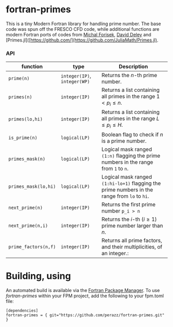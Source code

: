 fortran-primes
===

This is a tiny Modern Fortran library for handling prime number. 
The base code was spun off the FRESCO CFD code, while additional functions are modern Fortran ports of codes from [Michal Forisek](https://people.ksp.sk/~misof/primes/), [David Deley](https://daviddeley.com/programming/code/primes.htm) and [Primes.jl]([https://github.com/](https://github.com/JuliaMath/Primes.jl).

### API

function      | type | Description 
---        | --- | ---         
`prime(n)` | `integer(IP)`, `integer(WP)` | Returns the $n$-th prime number. 
`primes(n)` | `integer(IP)` | Returns a list containing all primes in the range $1 \lt p_i \le n$.
`primes(lo,hi)` | `integer(IP)` | Returns a list containing all primes in the range $L \le p_i \le H$.
`is_prime(n)` | `logical(LP)` | Boolean flag to check if $n$ is a prime number.
`primes_mask(n)` | `logical(LP)` | Logical mask ranged `(1:n)` flagging the prime numbers in the range from `1` to `n`.
`primes_mask(lo,hi)` | `logical(LP)` | Logical mask ranged `(1:hi-lo+1)` flagging the prime numbers in the range from `lo` to `hi`.
`next_prime(n)` | `integer(IP)` | Returns the first prime number `p_i > n`
`next_prime(n,i)` | `integer(IP)` | Returns the $i$-th ($i \ge 1$) prime number larger than $n$.
`prime_factors(n,f)` | `integer(IP)` | Returns all prime factors, and their multiplicities, of an integer.: 

Building, using
===============

An automated build is available via the [Fortran Package Manager](https://github.com/fortran-lang/fpm). To use *fortran-primes* within your FPM project, add the following to your fpm.toml file:

```
[dependencies]
fortran-primes = { git="https://github.com/perazz/fortran-primes.git" }
```
